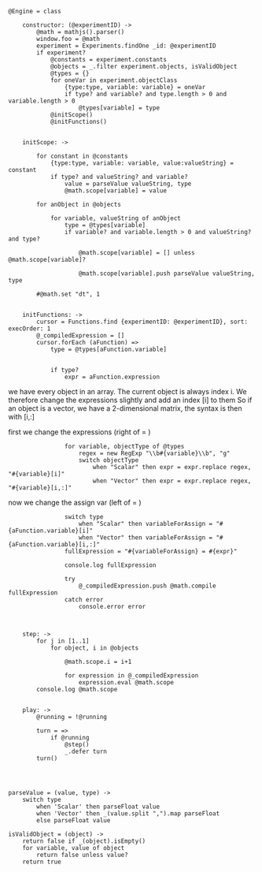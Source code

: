 

	@Engine = class
		
		constructor: (@experimentID) ->
			@math = mathjs().parser()
			window.foo = @math
			experiment = Experiments.findOne _id: @experimentID
			if experiment?
				@constants = experiment.constants
				@objects = _.filter experiment.objects, isValidObject
				@types = {}
				for oneVar in experiment.objectClass
					{type:type, variable: variable} = oneVar
					if type? and variable? and type.length > 0 and variable.length > 0
						@types[variable] = type
				@initScope()
				@initFunctions()
			
			
		initScope: ->
			
			for constant in @constants
				{type:type, variable: variable, value:valueString} = constant
				if type? and valueString? and variable?
					value = parseValue valueString, type
					@math.scope[variable] = value

			for anObject in @objects

				for variable, valueString of anObject
					type = @types[variable]
					if variable? and variable.length > 0 and valueString? and type?

						@math.scope[variable] = [] unless @math.scope[variable]?
						
						@math.scope[variable].push parseValue valueString, type
						
			#@math.set "dt", 1
			

		initFunctions: ->
			cursor = Functions.find {experimentID: @experimentID}, sort: execOrder: 1
			@_compiledExpression = []
			cursor.forEach (aFunction) => 
				type = @types[aFunction.variable]
				
				
				if type?
					expr = aFunction.expression

we have every object in an array. The current object is always index i. 
We therefore change the expressions slightly and add an index [i] to them
So if an object is a vector, we have a 2-dimensional matrix, the syntax is then with [i,:]
			

first we change the expressions (right of = )

					for variable, objectType of @types
						regex = new RegExp "\\b#{variable}\\b", "g"
						switch objectType
							when "Scalar" then expr = expr.replace regex, "#{variable}[i]"
							when "Vector" then expr = expr.replace regex, "#{variable}[i,:]"

now we change the assign var (left of = )						

					switch type
						when "Scalar" then variableForAssign = "#{aFunction.variable}[i]"
						when "Vector" then variableForAssign = "#{aFunction.variable}[i,:]"
					fullExpression = "#{variableForAssign} = #{expr}"
					
					console.log fullExpression

					try
						@_compiledExpression.push @math.compile fullExpression
					catch error
						console.error error
				


		step: ->
			for j in [1..1]
				for object, i in @objects
					
					@math.scope.i = i+1
					
					for expression in @_compiledExpression
						expression.eval @math.scope
			console.log @math.scope
			
				
		play: ->
			@running = !@running
			
			turn = =>
				if @running
					@step() 
					_.defer turn
			turn()


		

	parseValue = (value, type) ->
		switch type
			when 'Scalar' then parseFloat value
			when 'Vector' then _(value.split ",").map parseFloat
			else parseFloat value

	isValidObject = (object) ->
		return false if _(object).isEmpty()
		for variable, value of object
			return false unless value?
		return true
